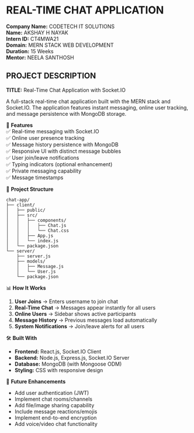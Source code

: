 
# REAL-TIME CHAT APPLICATION

**Company Name:** CODETECH IT SOLUTIONS  
**Name:** AKSHAY H NAYAK  
**Intern ID:** CT4MWA21  
**Domain:** MERN STACK WEB DEVELOPMENT  
**Duration:** 15 Weeks  
**Mentor:** NEELA SANTHOSH  

## PROJECT DESCRIPTION  
**TITLE:** Real-Time Chat Application with Socket.IO  

A full-stack real-time chat application built with the MERN stack and Socket.IO. The application features instant messaging, online user tracking, and message persistence with MongoDB storage.

🚀 **Features**  
✅ Real-time messaging with Socket.IO  
✅ Online user presence tracking  
✅ Message history persistence with MongoDB  
✅ Responsive UI with distinct message bubbles  
✅ User join/leave notifications  
✅ Typing indicators (optional enhancement)  
✅ Private messaging capability  
✅ Message timestamps  

📂 **Project Structure**  
```
chat-app/
├── client/
│   ├── public/
│   ├── src/
│   │   ├── components/
│   │   │   ├── Chat.js
│   │   │   └── Chat.css
│   │   ├── App.js
│   │   └── index.js
│   └── package.json
└── server/
    ├── server.js
    ├── models/
    │   ├── Message.js
    │   └── User.js
    └── package.json
```

📊 **How It Works**  
1. **User Joins** → Enters username to join chat  
2. **Real-Time Chat** → Messages appear instantly for all users  
3. **Online Users** → Sidebar shows active participants  
4. **Message History** → Previous messages load automatically  
5. **System Notifications** → Join/leave alerts for all users  

🛠 **Built With**  
- **Frontend:** React.js, Socket.IO Client  
- **Backend:** Node.js, Express.js, Socket.IO Server  
- **Database:** MongoDB (with Mongoose ODM)  
- **Styling:** CSS with responsive design  

🎯 **Future Enhancements**  
- Add user authentication (JWT)  
- Implement chat rooms/channels  
- Add file/image sharing capability  
- Include message reactions/emojis  
- Implement end-to-end encryption  
- Add voice/video chat functionality  
